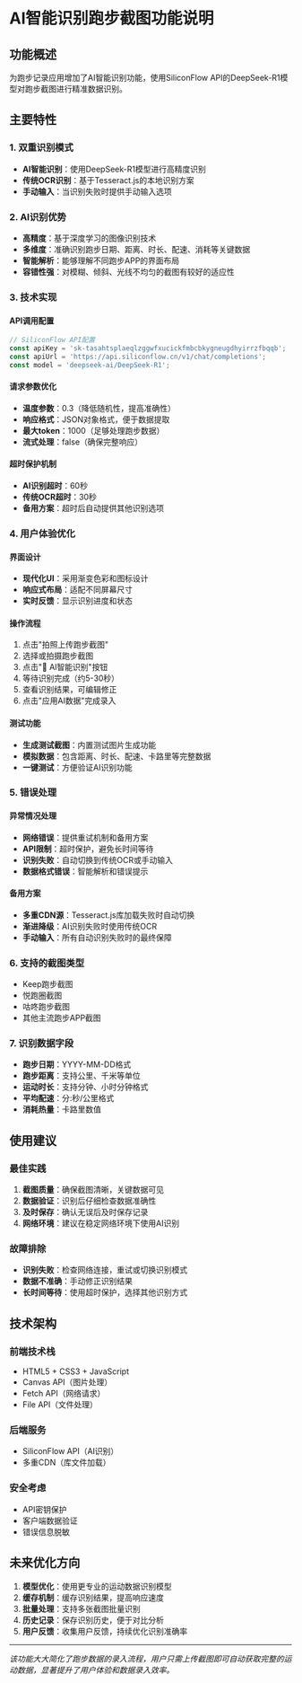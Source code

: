 # AI智能识别跑步截图功能说明

## 功能概述
为跑步记录应用增加了AI智能识别功能，使用SiliconFlow API的DeepSeek-R1模型对跑步截图进行精准数据识别。

## 主要特性

### 1. 双重识别模式
- **AI智能识别**：使用DeepSeek-R1模型进行高精度识别
- **传统OCR识别**：基于Tesseract.js的本地识别方案
- **手动输入**：当识别失败时提供手动输入选项

### 2. AI识别优势
- **高精度**：基于深度学习的图像识别技术
- **多维度**：准确识别跑步日期、距离、时长、配速、消耗等关键数据
- **智能解析**：能够理解不同跑步APP的界面布局
- **容错性强**：对模糊、倾斜、光线不均匀的截图有较好的适应性

### 3. 技术实现

#### API调用配置
```javascript
// SiliconFlow API配置
const apiKey = 'sk-tasahtsplaeqlzggwfxucickfmbcbkygneugdhyirrzfbqqb';
const apiUrl = 'https://api.siliconflow.cn/v1/chat/completions';
const model = 'deepseek-ai/DeepSeek-R1';
```

#### 请求参数优化
- **温度参数**：0.3（降低随机性，提高准确性）
- **响应格式**：JSON对象格式，便于数据提取
- **最大token**：1000（足够处理跑步数据）
- **流式处理**：false（确保完整响应）

#### 超时保护机制
- **AI识别超时**：60秒
- **传统OCR超时**：30秒
- **备用方案**：超时后自动提供其他识别选项

### 4. 用户体验优化

#### 界面设计
- **现代化UI**：采用渐变色彩和图标设计
- **响应式布局**：适配不同屏幕尺寸
- **实时反馈**：显示识别进度和状态

#### 操作流程
1. 点击"拍照上传跑步截图"
2. 选择或拍摄跑步截图
3. 点击"🤖 AI智能识别"按钮
4. 等待识别完成（约5-30秒）
5. 查看识别结果，可编辑修正
6. 点击"应用AI数据"完成录入

#### 测试功能
- **生成测试截图**：内置测试图片生成功能
- **模拟数据**：包含距离、时长、配速、卡路里等完整数据
- **一键测试**：方便验证AI识别功能

### 5. 错误处理

#### 异常情况处理
- **网络错误**：提供重试机制和备用方案
- **API限制**：超时保护，避免长时间等待
- **识别失败**：自动切换到传统OCR或手动输入
- **数据格式错误**：智能解析和错误提示

#### 备用方案
- **多重CDN源**：Tesseract.js库加载失败时自动切换
- **渐进降级**：AI识别失败时使用传统OCR
- **手动输入**：所有自动识别失败时的最终保障

### 6. 支持的截图类型
- Keep跑步截图
- 悦跑圈截图
- 咕咚跑步截图
- 其他主流跑步APP截图

### 7. 识别数据字段
- **跑步日期**：YYYY-MM-DD格式
- **跑步距离**：支持公里、千米等单位
- **运动时长**：支持分钟、小时分钟格式
- **平均配速**：分:秒/公里格式
- **消耗热量**：卡路里数值

## 使用建议

### 最佳实践
1. **截图质量**：确保截图清晰，关键数据可见
2. **数据验证**：识别后仔细检查数据准确性
3. **及时保存**：确认无误后及时保存记录
4. **网络环境**：建议在稳定网络环境下使用AI识别

### 故障排除
- **识别失败**：检查网络连接，重试或切换识别模式
- **数据不准确**：手动修正识别结果
- **长时间等待**：使用超时保护，选择其他识别方式

## 技术架构

### 前端技术栈
- HTML5 + CSS3 + JavaScript
- Canvas API（图片处理）
- Fetch API（网络请求）
- File API（文件处理）

### 后端服务
- SiliconFlow API（AI识别）
- 多重CDN（库文件加载）

### 安全考虑
- API密钥保护
- 客户端数据验证
- 错误信息脱敏

## 未来优化方向

1. **模型优化**：使用更专业的运动数据识别模型
2. **缓存机制**：缓存识别结果，提高响应速度
3. **批量处理**：支持多张截图批量识别
4. **历史记录**：保存识别历史，便于对比分析
5. **用户反馈**：收集用户反馈，持续优化识别准确率

---

*该功能大大简化了跑步数据的录入流程，用户只需上传截图即可自动获取完整的运动数据，显著提升了用户体验和数据录入效率。*